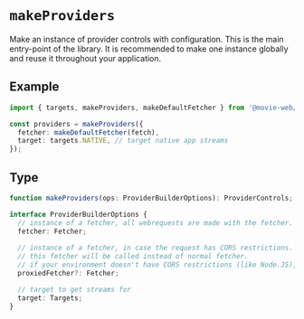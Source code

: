 # `makeProviders`

Make an instance of provider controls with configuration. 
This is the main entry-point of the library. It is recommended to make one instance globally and reuse it throughout your application.

## Example

```ts
import { targets, makeProviders, makeDefaultFetcher } from '@movie-web/providers';

const providers = makeProviders({
  fetcher: makeDefaultFetcher(fetch),
  target: targets.NATIVE, // target native app streams
});
```

## Type

```ts
function makeProviders(ops: ProviderBuilderOptions): ProviderControls;

interface ProviderBuilderOptions {
  // instance of a fetcher, all webrequests are made with the fetcher.
  fetcher: Fetcher;
  
  // instance of a fetcher, in case the request has CORS restrictions.
  // this fetcher will be called instead of normal fetcher.
  // if your environment doesn't have CORS restrictions (like Node.JS), there is no need to set this.
  proxiedFetcher?: Fetcher;

  // target to get streams for
  target: Targets;
}
```
